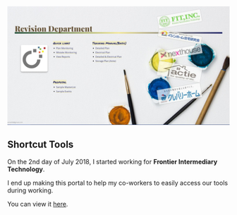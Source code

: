 ![screen shot](image\support.jpg)

## Shortcut Tools

On the 2nd day of July 2018, I started working for **Frontier Intermediary Technology**.

I end up making this portal to help my co-workers to easily access our tools during working.

You can view it [here](https://msforbes09.github.io/support/).
